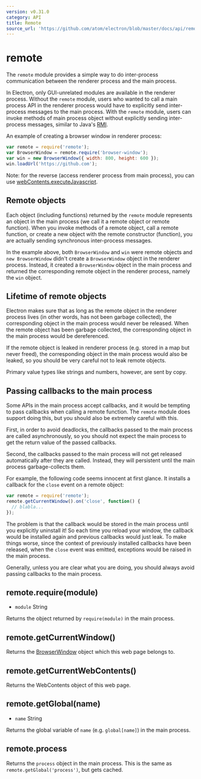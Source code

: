 ```yaml
---
version: v0.31.0
category: API
title: Remote
source_url: 'https://github.com/atom/electron/blob/master/docs/api/remote.md'
---
```


# remote

The `remote` module provides a simple way to do inter-process communication
between the renderer process and the main process.

In Electron, only GUI-unrelated modules are available in the renderer process.
Without the `remote` module, users who wanted to call a main process API in
the renderer process would have to explicitly send inter-process messages
to the main process. With the `remote` module, users can invoke methods of
main process object without explicitly sending inter-process messages,
similar to Java's
[RMI](http://en.wikipedia.org/wiki/Java_remote_method_invocation).

An example of creating a browser window in renderer process:

```javascript
var remote = require('remote');
var BrowserWindow = remote.require('browser-window');
var win = new BrowserWindow({ width: 800, height: 600 });
win.loadUrl('https://github.com');
```

Note: for the reverse (access renderer process from main process), you can use
[webContents.executeJavascript](http://electron.atom.io/docs/v0.31.0/api/browser-window#webcontents-executejavascript-code).

## Remote objects

Each object (including functions) returned by the `remote` module represents an
object in the main process (we call it a remote object or remote function).
When you invoke methods of a remote object, call a remote function, or create
a new object with the remote constructor (function), you are actually sending
synchronous inter-process messages.

In the example above, both `BrowserWindow` and `win` were remote objects and
`new BrowserWindow` didn't create a `BrowserWindow` object in the renderer process.
Instead, it created a `BrowserWindow` object in the main process and returned the
corresponding remote object in the renderer process, namely the `win` object.

## Lifetime of remote objects

Electron makes sure that as long as the remote object in the renderer process
lives (in other words, has not been garbage collected), the corresponding object
in the main process would never be released. When the remote object has been
garbage collected, the corresponding object in the main process would be
dereferenced.

If the remote object is leaked in renderer process (e.g. stored in a map but never
freed), the corresponding object in the main process would also be leaked,
so you should be very careful not to leak remote objects.

Primary value types like strings and numbers, however, are sent by copy.

## Passing callbacks to the main process

Some APIs in the main process accept callbacks, and it would be tempting to
pass callbacks when calling a remote function. The `remote` module does support
doing this, but you should also be extremely careful with this.

First, in order to avoid deadlocks, the callbacks passed to the main process
are called asynchronously, so you should not expect the main process to
get the return value of the passed callbacks.

Second, the callbacks passed to the main process will not get released
automatically after they are called. Instead, they will persistent until the
main process garbage-collects them.

For example, the following code seems innocent at first glance. It installs a
callback for the `close` event on a remote object:

```javascript
var remote = require('remote');
remote.getCurrentWindow().on('close', function() {
  // blabla...
});
```

The problem is that the callback would be stored in the main process until you
explicitly uninstall it! So each time you reload your window, the callback would
be installed again and previous callbacks would just leak. To make things
worse, since the context of previously installed callbacks have been released,
when the `close` event was emitted, exceptions would be raised in the main process.

Generally, unless you are clear what you are doing, you should always avoid
passing callbacks to the main process.

## remote.require(module)

* `module` String

Returns the object returned by `require(module)` in the main process.

## remote.getCurrentWindow()

Returns the [BrowserWindow](http://electron.atom.io/docs/v0.31.0/api/browser-window) object which this web page
belongs to.

## remote.getCurrentWebContents()

Returns the WebContents object of this web page.

## remote.getGlobal(name)

* `name` String

Returns the global variable of `name` (e.g. `global[name]`) in the main
process.

## remote.process

Returns the `process` object in the main process. This is the same as
`remote.getGlobal('process')`, but gets cached.

